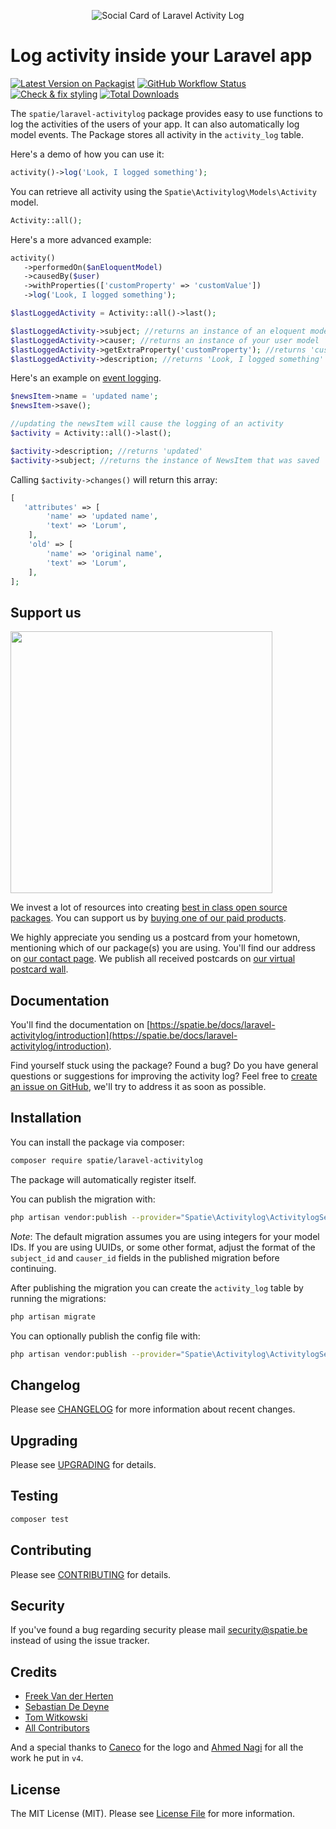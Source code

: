 <p align="center"><img src="/art/socialcard.png" alt="Social Card of Laravel Activity Log"></p>

# Log activity inside your Laravel app

[![Latest Version on Packagist](https://img.shields.io/packagist/v/spatie/laravel-activitylog.svg?style=flat-square)](https://packagist.org/packages/spatie/laravel-activitylog)
[![GitHub Workflow Status](https://img.shields.io/github/actions/workflow/status/spatie/laravel-activitylog/run-tests.yml?branch=main&label=Tests)](https://github.com/spatie/laravel-activitylog/actions/workflows/run-tests.yml)
[![Check & fix styling](https://github.com/spatie/laravel-activitylog/workflows/Check%20&%20fix%20styling/badge.svg)](https://github.com/spatie/laravel-activitylog/actions/workflows/php-cs-fixer.yml)
[![Total Downloads](https://img.shields.io/packagist/dt/spatie/laravel-activitylog.svg?style=flat-square)](https://packagist.org/packages/spatie/laravel-activitylog)

The `spatie/laravel-activitylog` package provides easy to use functions to log the activities of the users of your app. It can also automatically log model events.
The Package stores all activity in the `activity_log` table.

Here's a demo of how you can use it:

```php
activity()->log('Look, I logged something');
```

You can retrieve all activity using the `Spatie\Activitylog\Models\Activity` model.

```php
Activity::all();
```

Here's a more advanced example:

```php
activity()
   ->performedOn($anEloquentModel)
   ->causedBy($user)
   ->withProperties(['customProperty' => 'customValue'])
   ->log('Look, I logged something');

$lastLoggedActivity = Activity::all()->last();

$lastLoggedActivity->subject; //returns an instance of an eloquent model
$lastLoggedActivity->causer; //returns an instance of your user model
$lastLoggedActivity->getExtraProperty('customProperty'); //returns 'customValue'
$lastLoggedActivity->description; //returns 'Look, I logged something'
```

Here's an example on [event logging](https://spatie.be/docs/laravel-activitylog/advanced-usage/logging-model-events).

```php
$newsItem->name = 'updated name';
$newsItem->save();

//updating the newsItem will cause the logging of an activity
$activity = Activity::all()->last();

$activity->description; //returns 'updated'
$activity->subject; //returns the instance of NewsItem that was saved
```

Calling `$activity->changes()` will return this array:

```php
[
   'attributes' => [
        'name' => 'updated name',
        'text' => 'Lorum',
    ],
    'old' => [
        'name' => 'original name',
        'text' => 'Lorum',
    ],
];
```

## Support us

[<img src="https://github-ads.s3.eu-central-1.amazonaws.com/laravel-activitylog.jpg?t=1" width="419px" />](https://spatie.be/github-ad-click/laravel-activitylog)

We invest a lot of resources into creating [best in class open source packages](https://spatie.be/open-source). You can support us by [buying one of our paid products](https://spatie.be/open-source/support-us).

We highly appreciate you sending us a postcard from your hometown, mentioning which of our package(s) you are using. You'll find our address on [our contact page](https://spatie.be/about-us). We publish all received postcards on [our virtual postcard wall](https://spatie.be/open-source/postcards).

## Documentation

You'll find the documentation on [https://spatie.be/docs/laravel-activitylog/introduction](https://spatie.be/docs/laravel-activitylog/introduction).

Find yourself stuck using the package? Found a bug? Do you have general questions or suggestions for improving the activity log? Feel free to [create an issue on GitHub](https://github.com/spatie/laravel-activitylog/issues), we'll try to address it as soon as possible.

## Installation

You can install the package via composer:

```bash
composer require spatie/laravel-activitylog
```

The package will automatically register itself.

You can publish the migration with:

```bash
php artisan vendor:publish --provider="Spatie\Activitylog\ActivitylogServiceProvider" --tag="activitylog-migrations"
```

_Note_: The default migration assumes you are using integers for your model IDs. If you are using UUIDs, or some other format, adjust the format of the `subject_id` and `causer_id` fields in the published migration before continuing.

After publishing the migration you can create the `activity_log` table by running the migrations:

```bash
php artisan migrate
```

You can optionally publish the config file with:

```bash
php artisan vendor:publish --provider="Spatie\Activitylog\ActivitylogServiceProvider" --tag="activitylog-config"
```

## Changelog

Please see [CHANGELOG](CHANGELOG.md) for more information about recent changes.

## Upgrading

Please see [UPGRADING](UPGRADING.md) for details.

## Testing

```bash
composer test
```

## Contributing

Please see [CONTRIBUTING](https://github.com/spatie/.github/blob/main/CONTRIBUTING.md) for details.

## Security

If you've found a bug regarding security please mail [security@spatie.be](mailto:security@spatie.be) instead of using the issue tracker.

## Credits

-   [Freek Van der Herten](https://github.com/freekmurze)
-   [Sebastian De Deyne](https://github.com/sebastiandedeyne)
-   [Tom Witkowski](https://github.com/Gummibeer)
-   [All Contributors](../../contributors)

And a special thanks to [Caneco](https://twitter.com/caneco) for the logo and [Ahmed Nagi](https://github.com/nagi1) for all the work he put in `v4`.

## License

The MIT License (MIT). Please see [License File](LICENSE.md) for more information.
